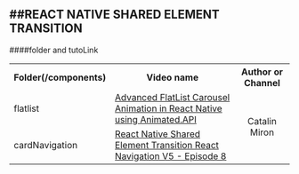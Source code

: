 ##REACT NATIVE SHARED ELEMENT TRANSITION
---------
####folder and tutoLink
<table>
<th>Folder(/components)
<th>Video name
<th>Author or Channel
<tr>
<td>flatlist
<td><a href='https://youtu.be/YE7c6ch2msY'> Advanced FlatList Carousel Animation in React Native using Animated.API
<td rowspan=2 style="text-align:center" ><a herf='https://www.youtube.com/channel/UCTcH04SRuyedaSuuQVeAcdg'> Catalin Miron 
<tr>
<td>cardNavigation
<td><a href='https://youtu.be/YE7c6ch2msY'>React Native Shared Element Transition React Navigation V5 - Episode 8
</table>

